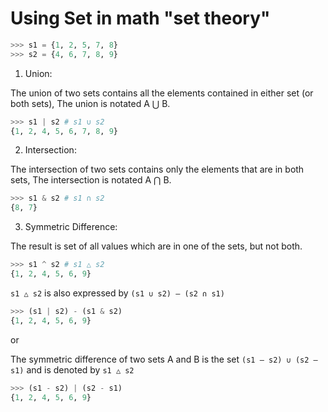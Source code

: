 # Using Set in math "set theory"

```python
>>> s1 = {1, 2, 5, 7, 8}
>>> s2 = {4, 6, 7, 8, 9}
```

1. Union:

The union of two sets contains all the elements contained in either set (or both sets), The union is notated A ⋃ B.

```python
>>> s1 | s2 # s1 ∪ s2
{1, 2, 4, 5, 6, 7, 8, 9}
```

2. Intersection:

The intersection of two sets contains only the elements that are in both sets, The intersection is notated A ⋂ B.

```python
>>> s1 & s2 # s1 ∩ s2
{8, 7}
```

3. Symmetric  Difference:

The result is set of all values which are in one of the sets, but not both.

```python
>>> s1 ^ s2 # s1 △ s2
{1, 2, 4, 5, 6, 9}
```

`s1 △ s2` is also expressed by `(s1 ∪ s2) – (s2 ∩ s1)`

```python
>>> (s1 | s2) - (s1 & s2)
{1, 2, 4, 5, 6, 9}
```
or

The symmetric difference of two sets A and B is the set `(s1 – s2) ∪ (s2 – s1)` and is denoted by `s1 △ s2`

```python
>>> (s1 - s2) | (s2 - s1)
{1, 2, 4, 5, 6, 9}
```